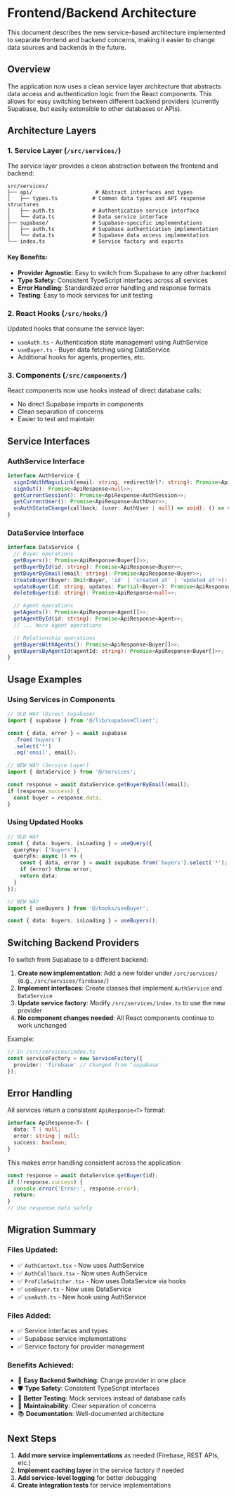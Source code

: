 # Frontend/Backend Architecture

This document describes the new service-based architecture implemented to separate frontend and backend concerns, making it easier to change data sources and backends in the future.

## Overview

The application now uses a clean service layer architecture that abstracts data access and authentication logic from the React components. This allows for easy switching between different backend providers (currently Supabase, but easily extensible to other databases or APIs).

## Architecture Layers

### 1. Service Layer (`/src/services/`)

The service layer provides a clean abstraction between the frontend and backend:

```
src/services/
├── api/                    # Abstract interfaces and types
│   ├── types.ts           # Common data types and API response structures
│   ├── auth.ts            # Authentication service interface
│   └── data.ts            # Data service interface
├── supabase/              # Supabase-specific implementations
│   ├── auth.ts            # Supabase authentication implementation
│   └── data.ts            # Supabase data access implementation
└── index.ts               # Service factory and exports
```

#### Key Benefits:
- **Provider Agnostic**: Easy to switch from Supabase to any other backend
- **Type Safety**: Consistent TypeScript interfaces across all services
- **Error Handling**: Standardized error handling and response formats
- **Testing**: Easy to mock services for unit testing

### 2. React Hooks (`/src/hooks/`)

Updated hooks that consume the service layer:

- `useAuth.ts` - Authentication state management using AuthService
- `useBuyer.ts` - Buyer data fetching using DataService
- Additional hooks for agents, properties, etc.

### 3. Components (`/src/components/`)

React components now use hooks instead of direct database calls:

- No direct Supabase imports in components
- Clean separation of concerns
- Easier to test and maintain

## Service Interfaces

### AuthService Interface

```typescript
interface AuthService {
  signInWithMagicLink(email: string, redirectUrl?: string): Promise<ApiResponse<null>>;
  signOut(): Promise<ApiResponse<null>>;
  getCurrentSession(): Promise<ApiResponse<AuthSession>>;
  getCurrentUser(): Promise<ApiResponse<AuthUser>>;
  onAuthStateChange(callback: (user: AuthUser | null) => void): () => void;
}
```

### DataService Interface

```typescript
interface DataService {
  // Buyer operations
  getBuyers(): Promise<ApiResponse<Buyer[]>>;
  getBuyerById(id: string): Promise<ApiResponse<Buyer>>;
  getBuyerByEmail(email: string): Promise<ApiResponse<Buyer>>;
  createBuyer(buyer: Omit<Buyer, 'id' | 'created_at' | 'updated_at'>): Promise<ApiResponse<Buyer>>;
  updateBuyer(id: string, updates: Partial<Buyer>): Promise<ApiResponse<Buyer>>;
  deleteBuyer(id: string): Promise<ApiResponse<null>>;

  // Agent operations
  getAgents(): Promise<ApiResponse<Agent[]>>;
  getAgentById(id: string): Promise<ApiResponse<Agent>>;
  // ... more agent operations

  // Relationship operations
  getBuyersWithAgents(): Promise<ApiResponse<Buyer[]>>;
  getBuyersByAgentId(agentId: string): Promise<ApiResponse<Buyer[]>>;
}
```

## Usage Examples

### Using Services in Components

```typescript
// OLD WAY (Direct Supabase)
import { supabase } from '@/lib/supabaseClient';

const { data, error } = await supabase
  .from('buyers')
  .select('*')
  .eq('email', email);

// NEW WAY (Service Layer)
import { dataService } from '@/services';

const response = await dataService.getBuyerByEmail(email);
if (response.success) {
  const buyer = response.data;
}
```

### Using Updated Hooks

```typescript
// OLD WAY
const { data: buyers, isLoading } = useQuery({
  queryKey: ['buyers'],
  queryFn: async () => {
    const { data, error } = await supabase.from('buyers').select('*');
    if (error) throw error;
    return data;
  }
});

// NEW WAY
import { useBuyers } from '@/hooks/useBuyer';

const { data: buyers, isLoading } = useBuyers();
```

## Switching Backend Providers

To switch from Supabase to a different backend:

1. **Create new implementation**: Add a new folder under `/src/services/` (e.g., `/src/services/firebase/`)
2. **Implement interfaces**: Create classes that implement `AuthService` and `DataService`
3. **Update service factory**: Modify `/src/services/index.ts` to use the new provider
4. **No component changes needed**: All React components continue to work unchanged

Example:

```typescript
// In /src/services/index.ts
const serviceFactory = new ServiceFactory({ 
  provider: 'firebase' // Changed from 'supabase'
});
```

## Error Handling

All services return a consistent `ApiResponse<T>` format:

```typescript
interface ApiResponse<T> {
  data: T | null;
  error: string | null;
  success: boolean;
}
```

This makes error handling consistent across the application:

```typescript
const response = await dataService.getBuyer(id);
if (!response.success) {
  console.error('Error:', response.error);
  return;
}
// Use response.data safely
```

## Migration Summary

### Files Updated:
- ✅ `AuthContext.tsx` - Now uses AuthService
- ✅ `AuthCallback.tsx` - Now uses AuthService  
- ✅ `ProfileSwitcher.tsx` - Now uses DataService via hooks
- ✅ `useBuyer.ts` - Now uses DataService
- ✅ `useAuth.ts` - New hook using AuthService

### Files Added:
- ✅ Service interfaces and types
- ✅ Supabase service implementations
- ✅ Service factory for provider management

### Benefits Achieved:
- 🎯 **Easy Backend Switching**: Change provider in one place
- 🛡️ **Type Safety**: Consistent TypeScript interfaces
- 🧪 **Better Testing**: Mock services instead of database calls
- 🔧 **Maintainability**: Clear separation of concerns
- 📚 **Documentation**: Well-documented architecture

## Next Steps

1. **Add more service implementations** as needed (Firebase, REST APIs, etc.)
2. **Implement caching layer** in the service factory if needed
3. **Add service-level logging** for better debugging
4. **Create integration tests** for service implementations
